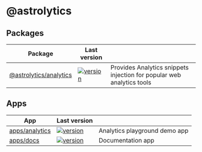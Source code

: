 # @astrolytics

## Packages

| Package                                                 | Last version                                                                                                     |                                   |
| ------------------------------------------------------- | ------------------------------------------------------- | ----------------------------------------------------------------------------------------------------------------- |
| [@astrolytics/analytics](packages/analytics)           | [![version](https://img.shields.io/npm/v/@astrolytics/analytics.svg)](https://www.npmjs.com/package/@astrolytics/analytics) | Provides Analytics snippets injection for popular web analytics tools          |

## Apps

| App                                                 | Last version                                                                                                     |                                   |
| ------------------------------------------------------- | ------------------------------------------------------- | ----------------------------------------------------------------------------------------------------------------- |
| [apps/analytics](apps/analytics)           | [![version](https://img.shields.io/npm/v/@astrolytics/analytics.svg)](https://www.npmjs.com/package/@astrolytics/analytics) | Analytics playground demo app          |
| [apps/docs](apps/docs)           | [![version](https://img.shields.io/npm/v/@astrolytics/analytics.svg)](https://www.npmjs.com/package/@astrolytics/analytics) | Documentation app       |